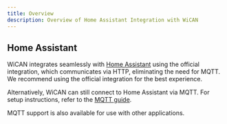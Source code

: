 ```yaml
---
title: Overview
description: Overview of Home Assistant Integration with WiCAN
---
```


## Home Assistant

WiCAN integrates seamlessly with [Home Assistant](https://www.home-assistant.io/) using the official integration, which communicates via HTTP, eliminating the need for MQTT. We recommend using the official integration for the best experience.

Alternatively, WiCAN can still connect to Home Assistant via MQTT. For setup instructions, refer to the [MQTT guide](/home-assistant/mqtt/).

MQTT support is also available for use with other applications.
